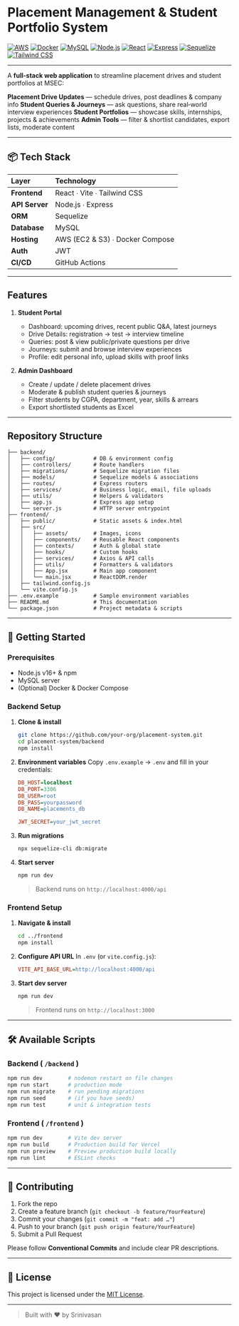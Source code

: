 # Placement Management & Student Portfolio System


[![AWS](https://img.shields.io/badge/Cloud-AWS-orange)](https://aws.amazon.com/)
[![Docker](https://img.shields.io/badge/Container-Docker-blue)](https://www.docker.com/)
[![MySQL](https://img.shields.io/badge/Database-MySQL-blue)](https://www.mysql.com/)
[![Node.js](https://img.shields.io/badge/Backend-Node.js-green)](https://nodejs.org/)
[![React](https://img.shields.io/badge/Frontend-React-61DAFB)](https://reactjs.org/)
[![Express](https://img.shields.io/badge/Framework-Express-blue)](https://expressjs.com/)
[![Sequelize](https://img.shields.io/badge/ORM-Sequelize-lightgrey)](https://sequelize.org/)
[![Tailwind CSS](https://img.shields.io/badge/CSS-Tailwind%20CSS-teal)](https://tailwindcss.com/)


---

A **full‑stack web application** to streamline placement drives and student portfolios at MSEC:

**Placement Drive Updates** — schedule drives, post deadlines & company info
**Student Queries & Journeys** — ask questions, share real‑world interview experiences
**Student Portfolios** — showcase skills, internships, projects & achievements
**Admin Tools** — filter & shortlist candidates, export lists, moderate content

---

## 📦 Tech Stack

| Layer          | Technology                      |
| :------------- | :------------------------------ |
| **Frontend**   | React ∙ Vite ∙ Tailwind CSS     |
| **API Server** | Node.js ∙ Express               |
| **ORM**        | Sequelize                       |
| **Database**   | MySQL                           |
| **Hosting**    | AWS (EC2 & S3) ∙ Docker Compose |
| **Auth**       | JWT                             |
| **CI/CD**      | GitHub Actions                  |

---

##  Features

1. **Student Portal**

   *  Dashboard: upcoming drives, recent public Q\&A, latest journeys
   *  Drive Details: registration → test → interview timeline
   *  Queries: post & view public/private questions per drive
   *  Journeys: submit and browse interview experiences
   *  Profile: edit personal info, upload skills with proof links

2. **Admin Dashboard**

   *  Create / update / delete placement drives
   *  Moderate & publish student queries & journeys
   *  Filter students by CGPA, department, year, skills & arrears
   *  Export shortlisted students as Excel

---

## Repository Structure

```
├── backend/
│   ├── config/            # DB & environment config
│   ├── controllers/       # Route handlers
│   ├── migrations/        # Sequelize migration files
│   ├── models/            # Sequelize models & associations
│   ├── routes/            # Express routers
│   ├── services/          # Business logic, email, file uploads
│   ├── utils/             # Helpers & validators
│   ├── app.js             # Express app setup
│   └── server.js          # HTTP server entrypoint
├── frontend/
│   ├── public/            # Static assets & index.html
│   ├── src/
│   │   ├── assets/        # Images, icons
│   │   ├── components/    # Reusable React components
│   │   ├── contexts/      # Auth & global state
│   │   ├── hooks/         # Custom hooks
│   │   ├── services/      # Axios & API calls
│   │   ├── utils/         # Formatters & validators
│   │   ├── App.jsx        # Main app component
│   │   └── main.jsx       # ReactDOM.render
│   ├── tailwind.config.js
│   └── vite.config.js
├── .env.example           # Sample environment variables
├── README.md              # This documentation
└── package.json           # Project metadata & scripts
```

---

## 🔧 Getting Started

### Prerequisites

* Node.js v16+ & npm
* MySQL server
* (Optional) Docker & Docker Compose

### Backend Setup

1. **Clone & install**

   ```bash
   git clone https://github.com/your-org/placement-system.git
   cd placement-system/backend
   npm install
   ```

2. **Environment variables**
   Copy `.env.example` → `.env` and fill in your credentials:

   ```ini
   DB_HOST=localhost
   DB_PORT=3306
   DB_USER=root
   DB_PASS=yourpassword
   DB_NAME=placements_db

   JWT_SECRET=your_jwt_secret
   ```

3. **Run migrations**

   ```bash
   npx sequelize-cli db:migrate
   ```

4. **Start server**

   ```bash
   npm run dev
   ```

   > Backend runs on `http://localhost:4000/api`

### Frontend Setup

1. **Navigate & install**

   ```bash
   cd ../frontend
   npm install
   ```

2. **Configure API URL**
   In `.env` (or `vite.config.js`):

   ```ini
   VITE_API_BASE_URL=http://localhost:4000/api
   ```

3. **Start dev server**

   ```bash
   npm run dev
   ```

   > Frontend runs on `http://localhost:3000`

---

## 🛠️ Available Scripts

### Backend ( `/backend` )

```bash
npm run dev        # nodemon restart on file changes
npm run start      # production mode
npm run migrate    # run pending migrations
npm run seed       # (if you have seeds)
npm run test       # unit & integration tests
```

### Frontend ( `/frontend` )

```bash
npm run dev        # Vite dev server
npm run build      # Production build for Vercel
npm run preview    # Preview production build locally
npm run lint       # ESLint checks
```

---

## 🤝 Contributing

1. Fork the repo
2. Create a feature branch (`git checkout -b feature/YourFeature`)
3. Commit your changes (`git commit -m "feat: add …"`)
4. Push to your branch (`git push origin feature/YourFeature`)
5. Submit a Pull Request

Please follow **Conventional Commits** and include clear PR descriptions.

---

## 📄 License

This project is licensed under the [MIT License](LICENSE).

---

> Built with ❤️ by Srinivasan
